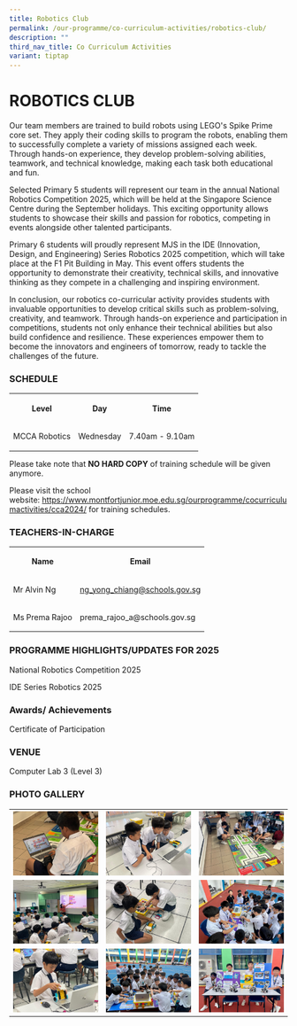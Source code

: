 ```yaml
---
title: Robotics Club
permalink: /our-programme/co-curriculum-activities/robotics-club/
description: ""
third_nav_title: Co Curriculum Activities
variant: tiptap
---
```

<h1><strong>ROBOTICS CLUB</strong></h1>
<p>Our team members are trained to build robots using LEGO's Spike Prime
core set. They apply their coding skills to program the robots, enabling
them to successfully complete a variety of missions assigned each week.
Through hands-on experience, they develop problem-solving abilities, teamwork,
and technical knowledge, making each task both educational and fun.</p>
<p></p>
<p>Selected Primary 5 students will represent our team in the annual National
Robotics Competition 2025, which will be held at the Singapore Science
Centre during the September holidays. This exciting opportunity allows
students to showcase their skills and passion for robotics, competing in
events alongside other talented participants.</p>
<p></p>
<p>Primary 6 students will proudly represent MJS in the IDE (Innovation,
Design, and Engineering) Series Robotics 2025 competition, which will take
place at the F1 Pit Building in May. This event offers students the opportunity
to demonstrate their creativity, technical skills, and innovative thinking
as they compete in a challenging and inspiring environment.</p>
<p></p>
<p>In conclusion, our robotics co-curricular activity provides students with
invaluable opportunities to develop critical skills such as problem-solving,
creativity, and teamwork. Through hands-on experience and participation
in competitions, students not only enhance their technical abilities but
also build confidence and resilience. These experiences empower them to
become the innovators and engineers of tomorrow, ready to tackle the challenges
of the future.</p>
<h3>SCHEDULE</h3>
<table style="minWidth: 75px">
<colgroup>
<col>
<col>
<col>
</colgroup>
<tbody>
<tr>
<th rowspan="1" colspan="1">
<p>Level</p>
</th>
<th rowspan="1" colspan="1">
<p>Day</p>
</th>
<th rowspan="1" colspan="1">
<p>Time</p>
</th>
</tr>
<tr>
<td rowspan="1" colspan="1">
<p>MCCA Robotics</p>
</td>
<td rowspan="1" colspan="1">
<p>Wednesday</p>
</td>
<td rowspan="1" colspan="1">
<p>7.40am - 9.10am</p>
</td>
</tr>
</tbody>
</table>
<p>Please take note that&nbsp;<strong>NO HARD COPY</strong>&nbsp;of training
schedule will be given anymore.</p>
<p>Please visit the school website:&nbsp;<a href="https://www.montfortjunior.moe.edu.sg/ourprogramme/cocurriculumactivities/cca2024/" rel="noopener noreferrer nofollow" target="_blank">https://www.montfortjunior.moe.edu.sg/ourprogramme/cocurriculumactivities/cca2024/</a>&nbsp;for
training schedules.</p>
<h3>TEACHERS-IN-CHARGE</h3>
<table style="minWidth: 50px">
<colgroup>
<col>
<col>
</colgroup>
<tbody>
<tr>
<th rowspan="1" colspan="1">
<p>Name</p>
</th>
<th rowspan="1" colspan="1">
<p>Email</p>
</th>
</tr>
<tr>
<td rowspan="1" colspan="1">
<p>Mr Alvin Ng</p>
</td>
<td rowspan="1" colspan="1">
<p><a href="ng_yong_chiang@schools.gov.sg" rel="noopener noreferrer nofollow" target="_blank">ng_yong_chiang@schools.gov.sg</a>
</p>
</td>
</tr>
<tr>
<td rowspan="1" colspan="1">
<p>Ms Prema Rajoo</p>
</td>
<td rowspan="1" colspan="1">
<p><a rel="noopener noreferrer nofollow" target="_blank">prema_rajoo_a@schools.gov.sg</a>
</p>
</td>
</tr>
</tbody>
</table>
<h3>PROGRAMME HIGHLIGHTS/UPDATES FOR 2025</h3>
<p>National Robotics Competition 2025</p>
<p>IDE Series Robotics 2025</p>
<h3>Awards/ Achievements</h3>
<p>Certificate of Participation</p>
<h3>VENUE</h3>
<p>Computer Lab 3 (Level 3)</p>
<h3>PHOTO GALLERY</h3>
<table style="minWidth: 75px">
<colgroup>
<col>
<col>
<col>
</colgroup>
<tbody>
<tr>
<th rowspan="1" colspan="1">
<div class="isomer-image-wrapper">
<img style="width: 100%" height="auto" width="100%" alt="" src="/images/CCA/Robotics/WhatsApp_Image_2025_02_24_at_20_34_39.jpg">
</div>
</th>
<th rowspan="1" colspan="1">
<div class="isomer-image-wrapper">
<img style="width: 100%" height="auto" width="100%" alt="" src="/images/CCA/Robotics/WhatsApp_Image_2025_02_24_at_20_34_38.jpg">
</div>
</th>
<th rowspan="1" colspan="1">
<div class="isomer-image-wrapper">
<img style="width: 100%" height="auto" width="100%" alt="" src="/images/CCA/Robotics/WhatsApp_Image_2025_02_24_at_20_34_38__2_.jpg">
</div>
</th>
</tr>
<tr>
<td rowspan="1" colspan="1">
<div class="isomer-image-wrapper">
<img style="width: 100%" height="auto" width="100%" alt="" src="/images/CCA/Robotics/WhatsApp_Image_2025_02_24_at_20_34_38__1_.jpg">
</div>
</td>
<td rowspan="1" colspan="1">
<div class="isomer-image-wrapper">
<img style="width: 100%" height="auto" width="100%" alt="" src="/images/CCA/Robotics/WhatsApp_Image_2025_02_24_at_20_34_37.jpg">
</div>
</td>
<td rowspan="1" colspan="1">
<div class="isomer-image-wrapper">
<img style="width: 100%" height="auto" width="100%" alt="" src="/images/CCA/Robotics/WhatsApp_Image_2025_02_24_at_20_34_36.jpg">
</div>
</td>
</tr>
<tr>
<td rowspan="1" colspan="1">
<div class="isomer-image-wrapper">
<img style="width: 100%" height="auto" width="100%" alt="" src="/images/CCA/Robotics/WhatsApp_Image_2025_02_24_at_20_34_36__1_.jpg">
</div>
</td>
<td rowspan="1" colspan="1">
<div class="isomer-image-wrapper">
<img style="width: 100%" height="auto" width="100%" alt="" src="/images/CCA/Robotics/WhatsApp_Image_2025_02_24_at_20_34_35.jpg">
</div>
</td>
<td rowspan="1" colspan="1">
<div class="isomer-image-wrapper">
<img style="width: 100%" height="auto" width="100%" alt="" src="/images/CCA/Robotics/WhatsApp_Image_2025_02_24_at_20_34_34.jpg">
</div>
</td>
</tr>
</tbody>
</table>
<p></p>